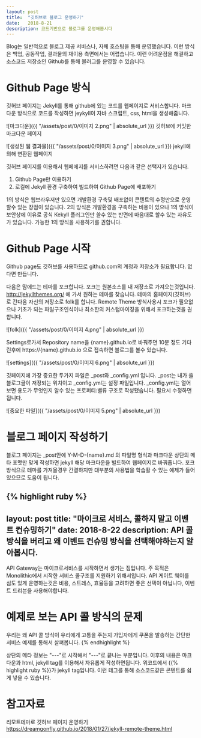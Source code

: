 ```yaml
---
layout: post
title:  "깃허브로 블로그 운영하기"
date:   2018-8-21
description: 코드기반으로 블로그를 운영해봅시다
---
```


<p class="intro"><span class="dropcap">B</span>log는 일반적으로 블로그 제공 서비스나, 자체 호스팅을 통해 운영했습니다. 이런 방식은 백업, 공동작업, 결과물의 재이용 측면에서는 어렵습니다. 이런 어려운점을 해결하고 소스코드 저장소인 Github를 통해 블러그를 운영할 수 있습니다.</p>

# Github Page 방식
깃허브 페이지는 Jekyll를 통해 github에 있는 코드를 웹페이지로 서비스합니다. 마크다운 방식으로 코드를 작성하면 jeykyll이 자바 스크립트, css, html을 생성해줍니다.

![마크다운]({{ "/assets/post/0/이미지 2.png" | absolute_url }})
깃허브에 커밋한 마크다운 페이지

![생성된 웹 결과물]({{ "/assets/post/0/이미지 3.png" | absolute_url }})
jekyll에 의해 변환된 웹페이지

깃허브 페이지를 이용해서 웹페에지를 서비스하려면 다음과 같은 선택지가 있습니다.
1. Github Page만 이용하기
2. 로컬에 Jekyll 환경 구축하여 빌드하여 Github Page에 배포하기

1의 방식은 웹브라우저만 있으면 개발환경 구축및 배포없이 콘텐트의 수정만으로 운영할수 있는 장점이 있습니다. 2의 방식은 개발환경을 구축하는 비용이 있으나 1의 방식이 보안상에 이유로 공식 Kekyll 플러그인만 쓸수 있는 반면에 마음대로 할수 있는 자유도가 있습니다. 가능한 1의 방식을 사용하기를 권합니다.

# Github Page 시작
Github page도 깃허브를 사용하므로 github.com의 계정과 저장소가 필요합니다. 없다면 만듭니다.

다음은 맘에드는 테마를 포크합니다. 포크는 원본소스를 내 저장소로 가져오는것입니다. http://jekyllthemes.org/ 에 가서 원하는 테마를 찾습니다. 테마의 홈페이지(깃허브)로 간다음 자신의 저장소로 folk를 합니다. Remote Theme 방식사용시 포크가 필요없으나 기초가 되는 파일구조인식이나 최소한의 커스텀마이징을 위해서 포크하는것을 권합니다.

![folk]({{ "/assets/post/0/이미지 4.png" | absolute_url }})

Settings로가서 Repository name을 {name}.github.io로 바꿔주면 10분 정도 기다린후에 https://{name}.github.io 으로 접속하면 블로그를 볼수 있습니다.

![settings]({{ "/assets/post/0/이미지 6.png" | absolute_url }})

깃페이지에 가장 중요한 두가지 파일은 _post와 _config.yml 입니다. _post는 내가 쓸 블로그글이 저장되는 위치이고 _config.yml는 설정 파일입니다. _config.yml는 열어보면 용도가 무엇인지 알수 있는 프로퍼티:밸류 구조로 작성됐습니다. 필요시 수정하면됩니다.

![중요한 파일]({{ "/assets/post/0/이미지 5.png" | absolute_url }})

# 블로그 페이지 작성하기
블로그 페이지는 _post안에 Y-M-D-{name}.md 의 파일명 형식과 마크다운 상단의 메타 포맷만 맞게 작성하면 jekyll 해당 마크다운을 빌드하여 웹페이지로 바꿔줍니다. 포크 방식으로 테마를 가져올경우 간결하지만 대부분의 사용법을 학습활 수 있는 예제가 들어 있으므로 도움이 됩니다.

{% highlight ruby %}
---
layout: post
title:  "마이크로 서비스, 콜하지 말고 이벤트 컨슈밍하기"
date:   2018-8-22
description: API 콜 방식을 버리고 왜 이벤트 컨슈밍 방식을 선택해야하는지 알아봅시다.
---

<p class="intro"><span class="dropcap">A</span>PI Gateway는 마이크로서비스를 시작하면서 생기는 짐입니다. 주 목적은 Monolithic에서 시작한 서비스 콜구조를 지원하기 위해서입니다. API 게이트 웨이를 심도 있게 운영하는것은 비용, 스트레스, 효율등을 고려하면 좋은 선택이 아닙니다, 이벤트 드리븐을 사용해야합니다.</p>

# 예제로 보는 API 콜 방식의 문제
우리는 왜 API 콜 방식이 우리에게 고통을 주는지 가입자에게 쿠폰을 발송하는 간단한 서비스 예제를 통해서 살펴봅니다.
{% endhighlight %}

상단의 메타 정보는 "---"로 시작해서 "---"로 끝나는 부분입니다. 이후의 내용은 마크다운과 html, jekyll tag를 이용해서 자유롭게 작성하면됩니다. 위코드에서 {{% highlight ruby %}}가 jekyll tag입니다. 이런 테그를 통해 소스코드같은 콘텐트를 쉽게 넣을 수 있습니다.

# 참고자료

리모트테마로 깃허브 페이지 운영하기 https://dreamgonfly.github.io/2018/01/27/jekyll-remote-theme.html
